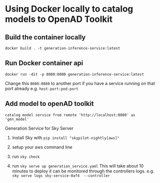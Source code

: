 # Using Docker locally to catalog models to OpenAD Toolkit

## Build the container locally
```shell
docker build . -t generation-inference-service:latest
```

## Run Docker container api
```shell
docker run -dit -p 8080:8080 generation-inference-service:latest
```
Change this `8080:8080` to another port if you have a service running on that port already e.g. `host-port:pod-port`

## Add model to openAD toolkit
```shell
catalog model service from remote 'http://localhost:8080' as 'gen_model'
```

Generation Service for Sky Server

1. Install Sky  with `pip install "skypilot-nightly[aws]"`

2. setup your aws command line

3. run `sky check`

4. run `sky serve up generation_service.yaml`
This will take about 10 minutes to deploy  it can be monitored through the controllers logs.
e.g. `sky serve logs sky-service-0af4  --controller`
